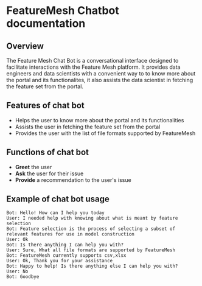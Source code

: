 # FeatureMesh Chatbot documentation

## Overview

The Feature Mesh Chat Bot is a conversational interface designed to facilitate interactions with the Feature Mesh platform. It provides data engineers and data scientists with a convenient way to to know more about the portal and its functionalites, it also assists the data scientist in fetching the feature set from the portal.

## Features of chat bot

- Helps the user to know more about the portal and its functionalities
- Assists the user in fetching the feature set from the portal
- Provides the user with the list of file formats supported by FeatureMesh


## Functions of chat bot

- **Greet** the user
- **Ask** the user for their issue
- **Provide** a recommendation to the user's issue

## Example of chat bot usage

```text
Bot: Hello! How can I help you today
User: I needed help with knowing about what is meant by feature selection
Bot: Feature selection is the process of selecting a subset of relevant features for use in model construction
User: Ok
Bot: Is there anything I can help you with?
User: Sure, What all file formats are supported by FeatureMesh
Bot: FeatureMesh currently supports csv,xlsx
User: Ok, Thank you for your assistance
Bot: Happy to help! Is there anything else I can help you with?
User: No
Bot: Goodbye
```
